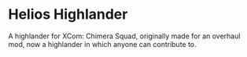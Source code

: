 # Helios Highlander

A highlander for XCom: Chimera Squad, originally made for an overhaul mod, now a highlander in which anyone can contribute to.
